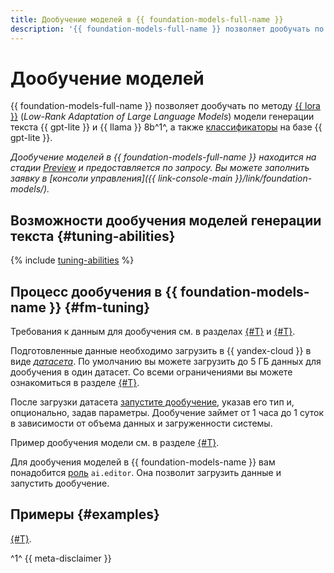 ```yaml
---
title: Дообучение моделей в {{ foundation-models-full-name }}
description: '{{ foundation-models-full-name }} позволяет дообучать по методу {{ lora }} модели генерации текста {{ gpt-lite }} и {{ llama }} 8b-1, а также классификаторы на базе {{ gpt-lite }}.'
---
```


# Дообучение моделей

{{ foundation-models-full-name }} позволяет дообучать по методу [{{ lora }}](https://arxiv.org/abs/2106.09685) (_Low-Rank Adaptation of Large Language Models_) модели генерации текста {{ gpt-lite }} и {{ llama }} 8b^1^, а также [классификаторы](../classifier/index.md) на базе {{ gpt-lite }}.

_Дообучение моделей в {{ foundation-models-full-name }} находится на стадии [Preview](../../../overview/concepts/launch-stages.md) и предоставляется по запросу. Вы можете заполнить заявку в [консоли управления]({{ link-console-main }}/link/foundation-models/)._

## Возможности дообучения моделей генерации текста {#tuning-abilities}

{% include [tuning-abilities](../../../_includes/foundation-models/yandexgpt/tuning-abilities.md) %}


## Процесс дообучения в {{ foundation-models-name }} {#fm-tuning}

Требования к данным для дообучения см. в разделах [{#T}](./generating.md) и [{#T}](./classifier.md).

Подготовленные данные необходимо загрузить в {{ yandex-cloud }} в виде [_датасета_](../../dataset/api-ref/grpc/index.md). По умолчанию вы можете загрузить до 5 ГБ данных для дообучения в один датасет. Со всеми ограничениями вы можете ознакомиться в разделе [{#T}](../limits.md).

После загрузки датасета [запустите дообучение](../../tuning/api-ref/grpc/Tuning/tune.md), указав его тип и, опционально, задав параметры. Дообучение займет от 1 часа до 1 суток в зависимости от объема данных и загруженности системы.

Пример дообучения модели см. в разделе [{#T}](../../operations/tuning/create.md).

Для дообучения моделей в {{ foundation-models-name }} вам понадобится [роль](../../security/index.md) `ai.editor`. Она позволит загрузить данные и запустить дообучение.

## Примеры {#examples}

[{#T}](../../operations/tuning/create.md).

^1^ {{ meta-disclaimer }}